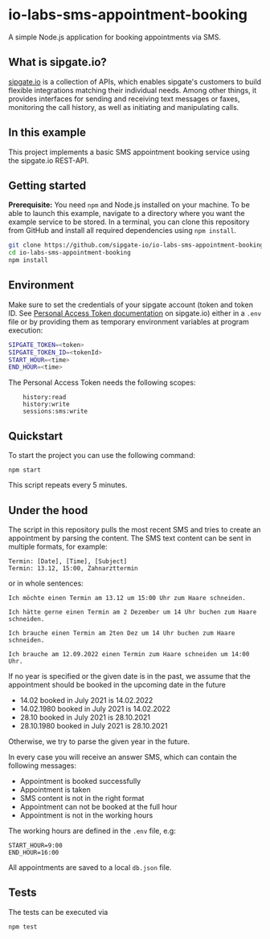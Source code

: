 # io-labs-sms-appointment-booking
A simple Node.js application for booking appointments via SMS.

## What is sipgate.io?

[sipgate.io](https://www.sipgate.io/) is a collection of APIs, which enables sipgate's customers to build flexible integrations matching their individual needs.
Among other things, it provides interfaces for sending and receiving text messages or faxes, monitoring the call history, as well as initiating and manipulating calls.

## In this example

This project implements a basic SMS appointment booking service
using the sipgate.io REST-API.

## Getting started

**Prerequisite:** You need `npm` and Node.js installed on your machine.
To be able to launch this example, navigate to a directory where you want the example service to be stored. In a terminal, you can clone this repository from GitHub and install all required dependencies using `npm install`.

```bash
git clone https://github.com/sipgate-io/io-labs-sms-appointment-booking
cd io-labs-sms-appointment-booking
npm install
```

## Environment

Make sure to set the credentials of your sipgate account (token and token ID.
See [Personal Access Token documentation](https://www.sipgate.io/rest-api/authentication#personalAccessToken) on sipgate.io) either in a `.env` file or by providing them as temporary environment variables at program execution:

```bash
SIPGATE_TOKEN=<token>
SIPGATE_TOKEN_ID=<tokenId>
START_HOUR=<time>
END_HOUR=<time>
```
The Personal Access Token needs the following scopes:
```
    history:read
    history:write
    sessions:sms:write
```
## Quickstart
To start the project you can use the following command:

`npm start`

This script repeats every 5 minutes.

## Under the hood

The script in this repository pulls the most recent SMS and tries to create an appointment by parsing the content.
The SMS text content can be sent in multiple formats, for example:

```
Termin: [Date], [Time], [Subject]
Termin: 13.12, 15:00, Zahnarzttermin
```
or in whole sentences:

```
Ich möchte einen Termin am 13.12 um 15:00 Uhr zum Haare schneiden.

Ich hätte gerne einen Termin am 2 Dezember um 14 Uhr buchen zum Haare schneiden.

Ich brauche einen Termin am 2ten Dez um 14 Uhr buchen zum Haare schneiden.

Ich brauche am 12.09.2022 einen Termin zum Haare schneiden um 14:00 Uhr.
```

If no year is specified or the given date is in the past,
we assume that the appointment should be booked in the upcoming date in the future

- 14.02 booked in July 2021 is 14.02.2022
- 14.02.1980 booked in July 2021 is 14.02.2022
- 28.10 booked in July 2021 is 28.10.2021
- 28.10.1980 booked in July 2021 is 28.10.2021

Otherwise, we try to parse the given year in the future.

In every case you will receive an answer SMS, which can contain the following messages:

- Appointment is booked successfully
- Appointment is taken
- SMS content is not in the right format
- Appointment can not be booked at the full hour
- Appointment is not in the working hours

The working hours are defined in the `.env` file, e.g:

```
START_HOUR=9:00
END_HOUR=16:00
```

All appointments are saved to a local `db.json` file.

## Tests

The tests can be executed via

`npm test`